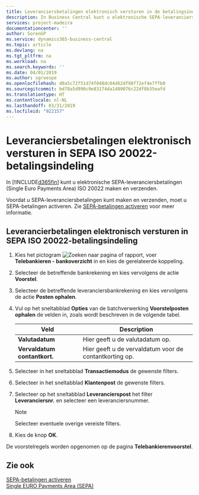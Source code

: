 ```yaml
---
title: Leveranciersbetalingen elektronisch versturen in de betalingsindeling SEPA ISO 20022
description: In Business Central kunt u elektronische SEPA-leveranciersbetalingen (Single Euro Payments Area) ISO 20022 maken en verzenden.
services: project-madeira
documentationcenter: ''
author: SorenGP
ms.service: dynamics365-business-central
ms.topic: article
ms.devlang: na
ms.tgt_pltfrm: na
ms.workload: na
ms.search.keywords: ''
ms.date: 04/01/2019
ms.author: sgroespe
ms.openlocfilehash: d0a5c72f51d74f048dc04d62df98f72ef4e7ffb0
ms.sourcegitcommit: bd78a5d990c9e83174da1409076c22df8b35eafd
ms.translationtype: HT
ms.contentlocale: nl-NL
ms.lasthandoff: 03/31/2019
ms.locfileid: "922157"
---
```

# <a name="submit-vendor-payments-electronically-in-sepa-iso-20022-payment-format"></a>Leveranciersbetalingen elektronisch versturen in SEPA ISO 20022-betalingsindeling
In [!INCLUDE[d365fin](../../includes/d365fin_md.md)] kunt u elektronische SEPA-leveranciersbetalingen (Single Euro Payments Area) ISO 20022 maken en verzenden.  

Voordat u SEPA-leveranciersbetalingen kunt maken en verzenden, moet u SEPA-betalingen activeren. Zie [SEPA-betalingen activeren](how-to-activate-sepa-payments.md) voor meer informatie.  

## <a name="to-submit-vendor-payments-electronically-in-sepa-iso-20022-payment-format"></a>Leverancierbetalingen elektronisch versturen in SEPA ISO 20022-betalingsindeling  

1.  Kies het pictogram ![Zoeken naar pagina of rapport](../../media/ui-search/search_small.png "pictogram Zoeken naar pagina of rapport"), voer **Telebankieren - bankoverzicht** in en kies de gerelateerde koppeling.  
2.  Selecteer de betreffende bankrekening en kies vervolgens de actie **Voorstel**.  
3.  Selecteer de betreffende leveranciersbankrekening en kies vervolgens de actie **Posten ophalen**.  
4.  Vul op het sneltabblad **Opties** van de batchverwerking **Voorstelposten ophalen** de velden in, zoals wordt beschreven in de volgende tabel.  

    |Veld|Description|  
    |---------------------------------|---------------------------------------|  
    |**Valutadatum**|Hier geeft u de valutadatum op.|  
    |**Vervaldatum contantkort.**|Hier geeft u de vervaldatum voor de contantkorting op.|  

5.  Selecteer in het sneltabblad **Transactiemodus** de gewenste filters.  
6.  Selecteer in het sneltabblad **Klantenpost** de gewenste filters.  
7.  Selecteer op het sneltabblad **Leverancierspost** het filter **Leveranciersnr.** en selecteer een leveranciersnummer.  

    > [!NOTE]  
    >  Selecteer eventuele overige vereiste filters.  

8.  Kies de knop **OK**.  

De voorstelregels worden opgenomen op de pagina **Telebankierenvoorstel**.  

## <a name="see-also"></a>Zie ook  
 [SEPA-betalingen activeren](how-to-activate-sepa-payments.md)   
 [Single EURO Payments Area (SEPA)](single-euro-payments-area-sepa-.md)   
